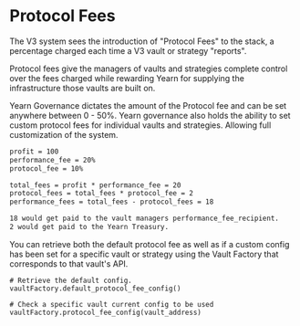 # Protocol Fees

The V3 system sees the introduction of "Protocol Fees" to the stack, a percentage charged each time a V3 vault or strategy "reports".

Protocol fees give the managers of vaults and strategies complete control over the fees charged while rewarding Yearn for supplying the infrastructure those vaults are built on.

Yearn Governance dictates the amount of the Protocol fee and can be set anywhere between 0 - 50%. Yearn governance also holds the ability to set custom protocol fees for individual vaults and strategies. Allowing full customization of the system.

```markdown title="Example"
profit = 100
performance_fee = 20%
protocol_fee = 10%

total_fees = profit * performance_fee = 20
protocol_fees = total_fees * protocol_fee = 2
performance_fees = total_fees - protocol_fees = 18

18 would get paid to the vault managers performance_fee_recipient.
2 would get paid to the Yearn Treasury.
```

You can retrieve both the default protocol fee as well as if a custom config has been set for a specific vault or strategy using the Vault Factory that corresponds to that vault's API.

```solidity title="Examples"
# Retrieve the default config.
vaultFactory.default_protocol_fee_config()

# Check a specific vault current config to be used
vaultFactory.protocol_fee_config(vault_address)
```
